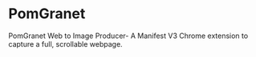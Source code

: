 # PomGranet
PomGranet Web to Image Producer- A Manifest V3 Chrome extension to capture a full, scrollable webpage.
